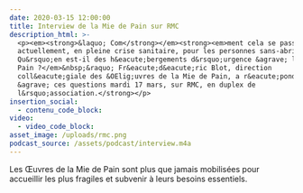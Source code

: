 ```yaml
---
date: 2020-03-15 12:00:00
title: Interview de la Mie de Pain sur RMC
description_html: >-
  <p><em><strong>&laquo; Com</strong></em><strong><em>ment cela se passe-t-il
  actuellement, en pleine crise sanitaire, pour les personnes sans-abri ?
  Qu&rsquo;en est-il des h&eacute;bergements d&rsquo;urgence &agrave; la Mie de
  Pain ?</em>&nbsp;&raquo; Fr&eacute;d&eacute;ric Blot, direction
  coll&eacute;giale des &OElig;uvres de la Mie de Pain, a r&eacute;pondu
  &agrave; ces questions mardi 17 mars, sur RMC, en duplex de
  l&rsquo;association.</strong></p>
insertion_social:
  - contenu_code_block:
video:
  - video_code_block:
asset_image: /uploads/rmc.png
podcast_source: /assets/podcast/interview.m4a
---
```


Les Œuvres de la Mie de Pain sont plus que jamais mobilis&eacute;es pour accueillir les plus fragiles et subvenir &agrave; leurs besoins essentiels.